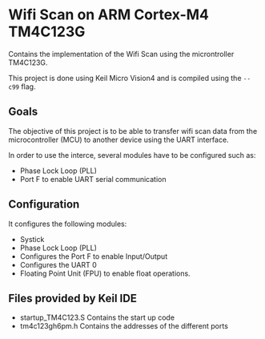 	
# Wifi Scan on ARM Cortex-M4 TM4C123G

Contains the implementation of the Wifi Scan using the
microntroller TM4C123G.

This project is done using Keil Micro Vision4 and is compiled using
the `--c99` flag.

## Goals
The objective of this project is to be able to transfer wifi scan data
from the microcontroller (MCU) to another device using the UART interface.

In order to use the interce, several modules have to be configured such as:

- Phase Lock Loop (PLL)
- Port F to enable UART serial communication

## Configuration

It configures the following modules:

- Systick
- Phase Lock Loop (PLL) 
- Configures the Port F to enable Input/Output
- Configures the UART 0
- Floating Point Unit (FPU) to enable float operations.

## Files provided by Keil IDE

- startup_TM4C123.S Contains the start up code
- tm4c123gh6pm.h Contains the addresses of the different ports

